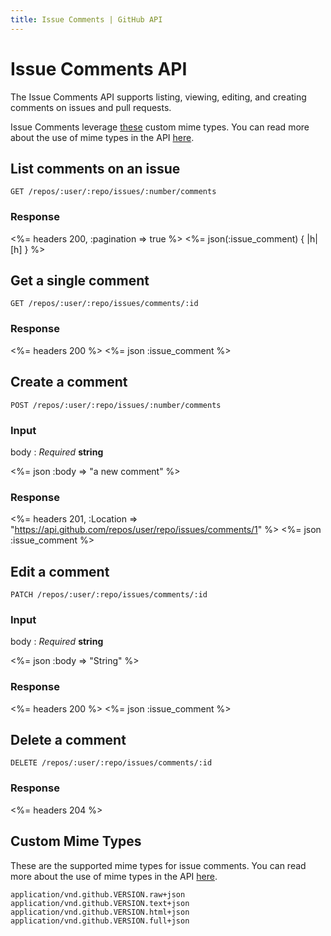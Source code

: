 ```yaml
---
title: Issue Comments | GitHub API
---
```


# Issue Comments API

The Issue Comments API supports listing, viewing, editing, and creating
comments on issues and pull requests.

Issue Comments leverage [these](#custom-mime-types) custom mime types.
You can read more about the use of mime types in the API
[here](/v3/mime/).

## List comments on an issue

    GET /repos/:user/:repo/issues/:number/comments

### Response

<%= headers 200, :pagination => true %>
<%= json(:issue_comment) { |h| [h] } %>

## Get a single comment

    GET /repos/:user/:repo/issues/comments/:id

### Response

<%= headers 200 %>
<%= json :issue_comment %>

## Create a comment

    POST /repos/:user/:repo/issues/:number/comments

### Input

body
: _Required_ **string**

<%= json :body => "a new comment" %>

### Response

<%= headers 201,
      :Location =>
"https://api.github.com/repos/user/repo/issues/comments/1" %>
<%= json :issue_comment %>

## Edit a comment

    PATCH /repos/:user/:repo/issues/comments/:id

### Input

body
: _Required_ **string**

<%= json :body => "String" %>

### Response

<%= headers 200 %>
<%= json :issue_comment %>

## Delete a comment

    DELETE /repos/:user/:repo/issues/comments/:id

### Response

<%= headers 204 %>

## Custom Mime Types

These are the supported mime types for issue comments. You can read more
about the use of mime types in the API [here](/v3/mime/).

    application/vnd.github.VERSION.raw+json
    application/vnd.github.VERSION.text+json
    application/vnd.github.VERSION.html+json
    application/vnd.github.VERSION.full+json
